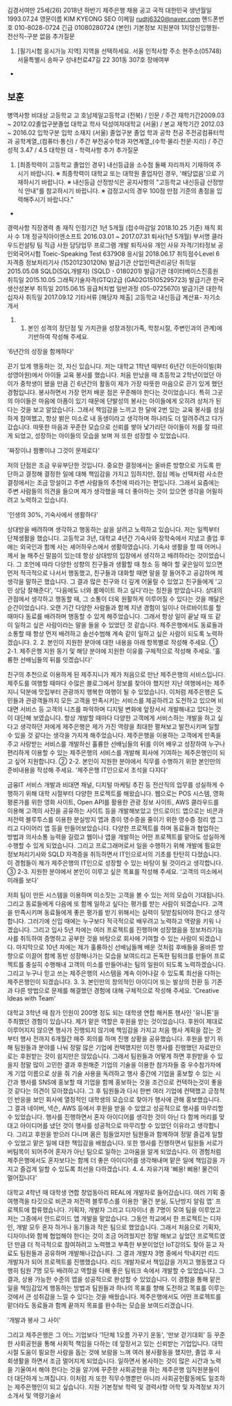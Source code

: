 김경서여만 25세(26)
2018년 하반기 제주은행 채용 공고
국적	대한민국	생년월일	1993.07.24
영문이름	KIM KYEONG SEO	이메일	rudtj6320@naver.com
핸드폰번호	010-8028-0724	긴급	01080280724 (본인)
기본정보
지원분야
1지망신입행원-전산직-구분 없음
추가질문
1. [필기시험 응시가능 지역] 지역을 선택하세요.
서울
인적사항
주소
현주소(05748) 서울특별시 송파구 성내천로47길 22 301동 307호
장애여부
-
보훈
-
병역사항
비대상
고등학교
고 호남제일고등학교 (전북) / 인문 / 주간
재학기간2009.03 ~ 2012.02졸업구분졸업
대학교
학사 덕성여자대학교 (서울) / 본교
재학기간	2012.03 ~ 2016.02	입학구분	입학	소재지	(서울)	졸업구분	졸업
학과
공학
전공
주전공컴퓨터학과 공학계열_(컴퓨터·통신) / 주간
부전공수학과 자연계열_(수학·물리·천문·지리) / 주간
성적
3.47 / 4.5
대학원
대 -
학력사항 추가
추가질문
1. [최종학력이 고등학교 졸업인 경우]
내신등급을 소수점 둘째 자리까지 기재하여 주시기 바랍니다.
※ 최종학력이 대학교 또는 대학원 졸업자인 경우, '해당없음'으로 기재하시기 바랍니다.
※ 내신등급 산정방식은 공지사항의 "고등학교 내신등급 산정방식 안내"를 참고하시기 바랍니다.
※ 검정고시의 경우 100점 만점 기준의 총점을 입력해주시기 바랍니다."
-
경력사항
직장경력
총 재직 인정기간	1년 5개월 (접수마감일 2018.10.25 기준)	재직 회사 수 	1개
정규직아이엔소프트
2016.03.01 ~ 2017.07.31 퇴사(1년 5개월)
부서명	클라우드컨설팅 팀	직급	사원	담당업무	프로그램 개발
퇴직사유	개인 사유
자격/기타정보
공인외국어시험
Toeic-Speaking Test	637908 응시일	2018.06.17	취득점수Level 6
자격증
정보처리기사
(15201230120N)
발급기관
산업인력관리공단
취득일
2015.05.08
SQLD(SQL개발자)
(SQLD - 0180201)
발급기관
데이터베이스진흥원
취득일
2015.10.05
그래픽기술자격(GTQ)2급
(GA02G15105295723)
발급기관
한국생산성본부
취득일
2015.06.15
응급처치법 일반과정
(05-0725670)
발급기관
대한적십자사
취득일
2017.09.12
기타서류
[해당자 제출] 고등학교 내신등급 계산표-
자기소개서
1. 1. 본인 성격의 장단점 및 가치관을 성장과정(가족, 학창시절, 주변인과의 관계)에 기반하여 작성해 주세요.

'6년간의 성장을 함께하다'

끈기 있게 행동하는 것, 자신 있습니다.
저는 대학교 1학년 때부터 6년간 이든아이빌(화성영아원)에서 아이들 교육 봉사를 했습니다. 처음 만났을 때 초등학교 2학년이었던 아이가 중학생이 됐을 만큼 긴 6년간의 활동이 제가 가장 따뜻한 마음으로 끈기 있게 했던 경험입니다.
봉사하면서 가장 먼저 배운 점은 꾸준해야 한다는 것이었습니다. 특히 그곳의 아이들은 마음에 아픔이 있기 때문에 단발성의 봉사는 아이들에게 오히려 상처가 된다는 것을 보고 알았습니다. 그래서 책임감을 느끼고 한 달에 2번 있는 교육 봉사를 성실하게 참여했고, 항상 밝은 미소로 내 동생이라고 생각하며 하나라도 더 알려주려고 다가갔습니다.
따뜻한 마음과 꾸준한 모습으로 신뢰를 쌓아 낯가리던 아이들이 저를 잘 따르게 되었고, 성장하는 아이들의 모습을 보며 저 또한 성장할 수 있었습니다.

'짜장이냐 짬뽕이냐 그것이 문제로다'

저의 단점은 조금 우유부단한 것입니다. 중요한 결정에서는 올바른 방향으로 가도록 판단하고 결정해 결정한 일에 대해 책임감을 가지고 임하지만, 점심 메뉴 선택처럼 사소한 결정에서는 조금 망설이고 주변 사람들의 추천에 따라가는 편입니다. 그래서 요즘에는 주변 사람들의 의견을 들으며 제가 생각했을 때 더 좋아하는 것이 있으면 생각을 어필하려고 노력하고 있습니다.

'인생의 30%, 기숙사에서 생활하다'

상대방을 배려하며 생각하고 행동하는 삶을 살려고 노력하고 있습니다.
저는 일찍부터 단체생활을 했습니다. 고등학교 3년, 대학교 4년간 기숙사와 장학숙에서 지냈고 졸업 후에는 외국인과 함께 사는 셰어하우스에서 생활하였습니다. 기숙사 생활을 할 때 어머니께서 늘 해주신 말씀이 있는데 항상 상대방의 입장에서 생각하고 배려하라는 것이었습니다. 그 조언에 따라 다양한 성향의 친구들과 생활할 때 청소 등 해야 할 궂은일이 있으면 먼저 적극적으로 나서서 행동했고, 친구들과 대화할 때면 말을 잘 들어주고 공감하며 제 생각을 말하곤 했습니다.
그 결과 많은 친구와 더 깊게 어울릴 수 있었고 친구들에게 '고민 상담 잘해준다', '다음에도 너와 룸메이트 하고 싶다'라는 칭찬을 받았습니다. 상대의 관점에서 생각하고 행동할 때, 그 소통이 더욱 원활하게 이루어질 수 있다는 것을 깨달은 순간이었습니다.
오랜 기간 다양한 사람들과 함께 지낸 경험이 일이나 아르바이트를 할 때마다 동료를 배려하며 행동할 수 있게 해주었습니다. 그래서 항상 일이 끝날 때 또 같이 일하고 싶은 사람이라는 말을 들을 수 있었던 것 같습니다. 제주은행에서도 동료들과 소통할 때 항상 먼저 배려하고 솔선수범해 계속 같이 일하고 싶은 사람이 되도록 노력하겠습니다.
2. 2. 본인이 지원한 분야에 대한 내용을 아래 항목별로 작성해 주세요.
① 2-1. 제주은행 지원 동기 및 해당 분야에 지원한 이유를 구체적으로 작성해 주세요.
'훌륭한 선배님들의 뒤를 잇겠습니다'

친구의 추천으로 이용하게 된 제주지니가 제가 처음으로 만난 제주은행의 서비스입니다. 제주도를 여행할 때마다 수많은 블로그에서 정보를 찾아야 했지만 지난 여행에서는 제주지니 덕분에 맛집부터 관광까지 행복한 여행이 될 수 있었습니다. 이처럼 제주은행은 도민들과 관광객들까지 모든 고객을 만족시키는 서비스를 제공하려고 도전하고 있으며 비대면 서비스 등 고객의 니즈를 파악하며 디지털 변화에 앞장서서 개발해내고 있다는 것이 대단해 보였습니다. 항상 개발할 때마다 다양한 고객에게 서비스하는 개발을 하고 싶다고 생각하던 저에게 제주은행은 제가 가진 역량을 최대한 펼쳐보고 발전시키며 일할 수 있을 것 같다는 생각을 가지게 해주었습니다.
제주은행을 이용하는 고객에게 만족을 주고 사랑받는 서비스를 개발하신 훌륭한 선배님들의 뒤를 이어 배우고 성장하여 누구나 편리하게 이용할 수 있는 제주은행의 서비스를 개발해 회사에 기여하는 제주은행인이 되고 싶어 지원합니다.
② 2-2. 본인이 지원한 분야에서 직무를 수행하기 위한 본인만의 준비내용을 작성해 주세요.
'제주은행 IT인으로서 초석을 다지다'

금융IT 서비스 개발과 비대면 채널, 디지털 마케팅 추진 등 전산직의 업무를 성실하게 수행하기 위해 대학 시절부터 다양한 프로젝트를 해왔습니다.
웹으로는 POS 시스템, 영화 평론가를 위한 영화 사이트, Open API를 활용한 관광 정보 사이트, AWS 클라우드를 이용해 고객의 사진을 공유하는 사이트 등을 개발해보았고 안드로이드 앱으로는 비콘과 저전력 블루투스를 이용한 분실방지 앱과 종이 영수증을 줄이기 위한 영수증 정리 앱 그리고 다이어리 앱 등을 만들어보았습니다. 다양한 프로젝트를 하며 동료들과 협업하는 방법과 의사소통 능력을 길렀고 웹이나 앱을 개발하는 어떤 프로젝트를 맡아도 성실하게 수행할 수 있게 되었습니다.
그리고 프로그래머로서 일을 수행하기 위해 개발에 필요한 정보처리기사와 SQLD 자격증을 취득하면서 IT인으로서의 기초를 탄탄히 다졌습니다. 이 경험들이 제가 제주은행의 IT인으로 성장할 수 있는 바탕이 될 것이라고 생각합니다.
③ 2-3. 지원한 분야에서 본인이 이루고 싶은 목표를 작성해 주세요.
'고객의 미소에서 미래를 보다'

저희 팀이 만든 시스템을 이용하며 미소짓는 고객을 볼 수 있는 저의 모습이 기대됩니다. 그리고 동료들에게 다음에 또 함께 일하고 싶다는 평가를 받는 사람이 되겠습니다.
고객을 만족시키며 동료들에게 좋은 평가를 받기 위해서는 실력이 뒷받침되어야 한다고 생각합니다. 그러기에 신입 때에는 누구보다 적극적으로 배우려고 노력하고 역량을 키워 나겠습니다. 그리고 입사 5년 차에는 여러 프로젝트를 진행하며 성장했음을 정보처리기능사를 취득하여 증명하고 공부한 것을 바탕으로 회사에 기여할 수 있는 사람이 되겠습니다. 마지막으로 10년 차에는 제가 훌륭하신 선배님들께 배운 것처럼 후배들을 올바른 방향으로 이끌어 함께 동반 성장해나가는 모습을 보여드리고 돈독한 팀워크를 만들어 프로젝트를 충실히 수행해내 고객의 미소를 만들어내는 팀의 일원이 되도록 노력하겠습니다. 그리고 누구나 믿고 쓰는 제주은행의 시스템을 계속 이어나갈 수 있도록 최선을 다하는 제주은행인이 되겠습니다.
3. 3. 본인만의 창의적인 아이디어 또는 발상의 전환 등 기존과 다른 방법으로 문제를 해결했던 경험에 대해 구체적으로 작성해 주세요.
'Creative Ideas with Team'

대학교 3학년 때 참가 인원이 200명 정도 되는 대학생 연합 해커톤 행사인 '유니톤'을 주최했던 경험이 있습니다. 제가 맡은 역할은 후원을 받는 것이었습니다. 후원이 제대로 이루어지지 않으면 행사가 진행되지 않기에 책임감을 가지고 처음 행사 계획을 잡는 것부터 행사 전까지 6개월간 매주 회의를 하며 진행 상황을 공유했습니다.
후원을 받기 위해 팀원들과 분야를 나눠 정말 많은 기업에 컨택했지만 이전 행사를 진행했던 자료만으로는 후원받는 것이 쉽지만은 않았습니다. 그래서 팀원들과 어떻게 하면 후원받을 수 있을지 정말 많이 고민한 결과 후원해준 기업의 기술을 이용한 참가자들 중 우수참가자에게 기업 이름으로 상을 줘 기술 사용을 독려하고 행사 중간에 기업을 홍보할 수 있는 시간과 행사를 SNS에 홍보할 때 기업을 함께 홍보하는 것을 조건으로 컨텍하는것이 좋을 것 같다는 의견이 모아졌습니다.
그 후 팀원들과 다시 한번 여러 기업에 컨택했고 긍정적인 반응을 보인 회사에 열정적인 대학생의 모습으로 찾아가 행사에 관해 홍보했습니다. 그 결과 네이버, 넥슨, AWS 등에서 후원을 받을 수 있었고 성공적으로 행사를 마무리할 수 있었습니다.
행사를 진행하면서 혼자 아이디어를 생각한 것이 아닌 다 함께 머리를 맞대고 아이디어를 냈던 것이 행사를 성공적으로 마무리할 수 있었던 이유라고 생각합니다. 그리고 후원을 받으러 다니며 몸은 힘들었지만 팀원들과 함께하여 정말 즐겁게 일할 수 있었고 맡은 일에 대한 책임감을 배웠습니다. 또한 행사를 진행하면서 팀원들 서로가 버팀목이 되어주어 혼자가 아닌 팀으로 일하는 고마움을 알게 되었습니다. 이 경험처럼 제주은행에서도 혼자보다는 함께 더 좋은 아이디어를 생각해내며 맡은 일에 책임감을 가지고 즐겁게 일할 수 있도록 최선을 다하겠습니다.
4. 4. 자유기재
'삐용! 삐용! 물건이 멀어집니다'

대학교 4학년 때 대학생 연합 창업동아리 REAL에 개발자로 들어갔습니다. 여러 기획 중 여행객을 타깃으로 비콘과 저전력 블루투스를 이용한 '물건 분실, 도난방지 알림 앱' 프로젝트에 합류했습니다. 기획자, 개발자 그리고 디자이너 총 7명이 모여 팀을 이루었고 저는 그중에서 안드로이드 앱 개발을 맡았습니다.
그동안 학교에서 한 프로젝트는 디자인, 개발 모두 혼자 하거나 동기들과 작은 팀으로 했었습니다. 그래서 처음으로 기획자, 디자이너와 함께 협업해야 한다는 것이 조금 어려웠지만 정말 해보고 싶었던 프로젝트였던 만큼 더 적극적으로 참여하려고 노력했고 부족한 부분이었던 IoT강의도 찾아 듣고 자료도 팀원들과 공유하며 개발해나갔습니다. 그 결과 개발자 3명 중에서 막내지만 리드 개발자가 되어 프로젝트를 진행했습니다. 리드 개발자로서 책임감을 가지고 행동했고 다행히 팀원 7명 모두 배려하고 역할을 다해 좋은 팀워크 속에서 개발할 수 있었습니다. 그 결과, 상용 가능한 수준의 앱을 성공적으로 완성할 수 있었습니다.
이 경험을 통해 맡은 일을 책임감있게 행동하는 방법과 팀원들과 하나의 목표를 향해 도전하고 목표를 이루는 것에서 큰 성취감을 느낄 수 있다는 것을 배웠습니다. 제주은행에서도 어떤 프로젝트를 맡더라도 동료들과 함께 끝까지 목표를 완수하는 모습을 보여드리겠습니다.

'개발과 봉사 그 사이'

그리고 제주은행은 그 어느 기업보다 '1단체 1오름 가꾸기 운동', '만보 걷기대회' 등 꾸준한 사회공헌을 통해 사회적 책임을 다하는 데 앞장서고 있는 신뢰받는 기업입니다. 대학시절 도움이 필요한 사람을 돕는 것에 보람을 느껴 여러 봉사활동을 했지만, 졸업 후 사회생활을 하면서 조금 멀어지게 되었습니다. 일하면서 봉사하는 것이 많은 시간과 노력을 기울여서 해야 한다는 것을 알기에 꾸준한 사회공헌을 하는 제주은행 임직원분들이 더 대단하게 느껴집니다. 이처럼 저 또한 직무수행뿐만 아니라 사회공헌활동에도 일조하는 제주은행인이 되고 싶습니다.
지원 기본정보
학력 및 경력사항
어학 및 자격정보
자기소개서 및 역량기술서
